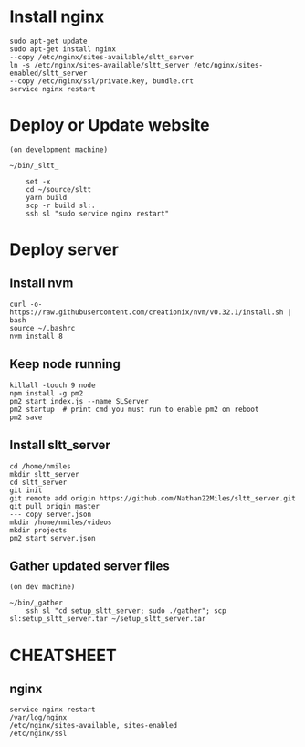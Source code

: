 # Install nginx

    sudo apt-get update
    sudo apt-get install nginx
    --copy /etc/nginx/sites-available/sltt_server
    ln -s /etc/nginx/sites-available/sltt_server /etc/nginx/sites-enabled/sltt_server
    --copy /etc/nginx/ssl/private.key, bundle.crt
    service nginx restart


# Deploy or Update website

    (on development machine)

    ~/bin/_sltt_

        set -x
        cd ~/source/sltt
        yarn build
        scp -r build sl:.
        ssh sl "sudo service nginx restart"

# Deploy server

## Install nvm

    curl -o- https://raw.githubusercontent.com/creationix/nvm/v0.32.1/install.sh | bash
    source ~/.bashrc
    nvm install 8


## Keep node running

    killall -touch 9 node
    npm install -g pm2
    pm2 start index.js --name SLServer
    pm2 startup  # print cmd you must run to enable pm2 on reboot
    pm2 save

## Install sltt_server

    cd /home/nmiles
    mkdir sltt_server
    cd sltt_server
    git init
    git remote add origin https://github.com/Nathan22Miles/sltt_server.git
    git pull origin master
    --- copy server.json
    mkdir /home/nmiles/videos
    mkdir projects
    pm2 start server.json

## Gather updated server files

    (on dev machine)

    ~/bin/_gather
        ssh sl "cd setup_sltt_server; sudo ./gather"; scp sl:setup_sltt_server.tar ~/setup_sltt_server.tar


# CHEATSHEET

## nginx

    service nginx restart
    /var/log/nginx
    /etc/nginx/sites-available, sites-enabled
    /etc/nginx/ssl
